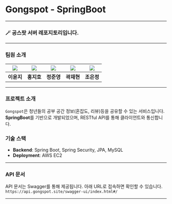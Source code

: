# Gongspot - SpringBoot

-----

### 🪄 공스팟 서버 레포지토리입니다.

-----

### 팀원 소개

| ![](https://imgur.com/QqNCF76) | ![](https://imgur.com/Dfl835f)| ![](https://imgur.com/W35htQN) |   ![](https://imgur.com/aP69LSC) | ![](https://imgur.com/aP69LdC) |
| :--: | :--: | :--: | :--: | :--: |
| **이윤지** | **홍지호** | **정준영** | **곽재현** | **조은정** |

-----

### 프로젝트 소개

`Gongspot`은 청년들의 공부 공간 정보(혼잡도, 리뷰)등을 공유할 수 있는 서비스입니다. **SpringBoot**를 기반으로 개발되었으며, RESTful API를 통해 클라이언트와 통신합니다.

### 기술 스택

- **Backend**: Spring Boot, Spring Security, JPA, MySQL
- **Deployment**: AWS EC2

-----

### API 문서

API 문서는 Swagger를 통해 제공됩니다. 아래 URL로 접속하면 확인할 수 있습니다.
`https://api.gongspot.site/swagger-ui/index.html#/`

-----
